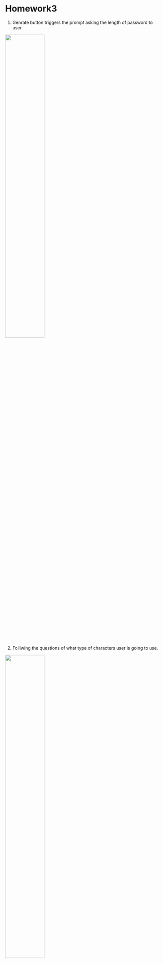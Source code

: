 # Homework3

<Javascript part>
  
1. Genrate button triggers the prompt asking the length of password to user
<img src="screenCapture/01passwordLength" width="50%" height="50%">

2. Folliwing the questions of what type of characters user is going to use.
<img src="screenCaptuer/02confirmKinds" width="50%" height="50%">

3. Using while loop, among the character types user chose, computer chose each character until it add up to the length the user chose.
<img src="screenCapture/03passwordGenerate" width="50%" height="50%">

<css part>
  
1. Screen responsive over 980px 
<img src ="screenCapture/screenOver980" width="50%" height="50%">

2. Screen responsive between 980px and 500px
<img src = "screenCapture/screenBwt980and500" width="50%" height="50%">
<img src = "screenCapture/screenBwt980and500-01 width="50%" height="50%">


